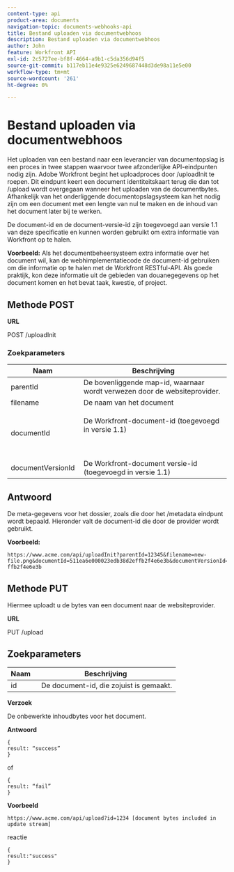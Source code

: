 ```yaml
---
content-type: api
product-area: documents
navigation-topic: documents-webhooks-api
title: Bestand uploaden via documentwebhoos
description: Bestand uploaden via documentwebhoos
author: John
feature: Workfront API
exl-id: 2c5727ee-bf8f-4664-a9b1-c5da356d94f5
source-git-commit: b117eb11e4e9325e6249687448d3de98a11e5e00
workflow-type: tm+mt
source-wordcount: '261'
ht-degree: 0%

---
```



# Bestand uploaden via documentwebhoos

Het uploaden van een bestand naar een leverancier van documentopslag is een proces in twee stappen waarvoor twee afzonderlijke API-eindpunten nodig zijn. Adobe Workfront begint het uploadproces door /uploadInit te roepen. Dit eindpunt keert een document identiteitskaart terug die dan tot /upload wordt overgegaan wanneer het uploaden van de documentbytes. Afhankelijk van het onderliggende documentopslagsysteem kan het nodig zijn om een document met een lengte van nul te maken en de inhoud van het document later bij te werken.

De document-id en de document-versie-id zijn toegevoegd aan versie 1.1 van deze specificatie en kunnen worden gebruikt om extra informatie van Workfront op te halen.

**Voorbeeld:** Als het documentbeheersysteem extra informatie over het document wil, kan de webhimplementatiecode de document-id gebruiken om die informatie op te halen met de Workfront RESTful-API. Als goede praktijk, kon deze informatie uit de gebieden van douanegegevens op het document komen en het bevat taak, kwestie, of project.

## Methode POST

**URL**

POST /uploadInit

### Zoekparameters

<table style="table-layout:auto"> 
 <col> 
 <col> 
 <thead> 
  <tr> 
   <th>Naam </th> 
   <th>Beschrijving</th> 
  </tr> 
 </thead> 
 <tbody> 
  <tr> 
   <td>parentId </td> 
   <td>De bovenliggende map-id, waarnaar wordt verwezen door de websiteprovider.</td> 
  </tr> 
  <tr> 
   <td>filename </td> 
   <td>De naam van het document</td> 
  </tr> 
  <tr> 
   <td>documentId</td> 
   <td> <p>De Workfront-document-id (toegevoegd in versie 1.1)</p> <p> </p> </td> 
  </tr> 
  <tr> 
   <td>documentVersionId </td> 
   <td>De Workfront-document versie-id (toegevoegd in versie 1.1) </td> 
  </tr> 
 </tbody> 
</table>

## Antwoord

De meta-gegevens voor het dossier, zoals die door het /metadata eindpunt wordt bepaald. Hieronder valt de document-id die door de provider wordt gebruikt.

**Voorbeeld:**

```
https://www.acme.com/api/uploadInit?parentId=12345&filename=new-file.png&documentId=511ea6e000023edb38d2effb2f4e6e3b&documentVersionId=511ea6e000023edb38d2e ffb2f4e6e3b
```

## Methode PUT

Hiermee uploadt u de bytes van een document naar de websiteprovider.

**URL**

PUT /upload

## Zoekparameters

| Naam  | Beschrijving |
|---|---|
| id  |  De document-id, die zojuist is gemaakt. |


**Verzoek**

De onbewerkte inhoudbytes voor het document.

**Antwoord**

```
{
result: “success”
}
```

of

```
{
result: “fail”
}
```

**Voorbeeld**

`https://www.acme.com/api/upload?id=1234 [document bytes included in update stream]`

reactie

```
{
result:"success"
}
```
